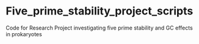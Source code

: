 # Five_prime_stability_project_scripts
Code for Research Project investigating five prime stability and GC effects in prokaryotes
